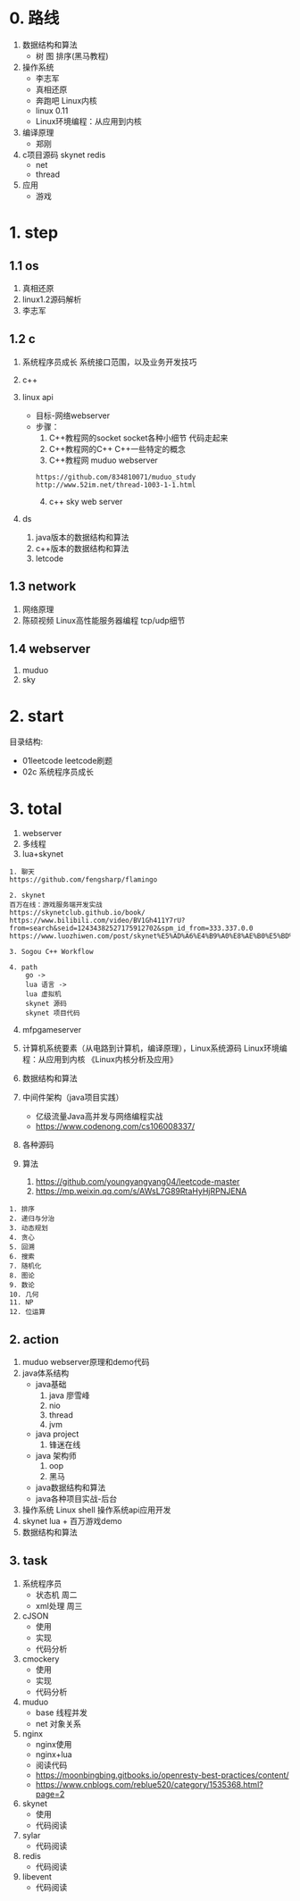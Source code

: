 # 0. 路线
1. 数据结构和算法
    - 树 图 排序(黑马教程)
2. 操作系统
    - 李志军
    - 真相还原
    - 奔跑吧 Linux内核
    - linux 0.11
    - Linux环境编程：从应用到内核
3. 编译原理
    - 郑刚
4. c项目源码 skynet redis
    - net
    - thread
5. 应用
    - 游戏

# 1. step
## 1.1 os
1. 真相还原              
2. linux1.2源码解析
3. 李志军

## 1.2 c
1. 系统程序员成长 系统接口范围，以及业务开发技巧  
2. c++                                         
3. linux api                                  
    - 目标-网络webserver
    - 步骤：
        1. C++教程网的socket           socket各种小细节   代码走起来     
        2. C++教程网的C++              C++一些特定的概念                
        3. C++教程网 muduo             webserver                       
        ```
        https://github.com/834810071/muduo_study
        http://www.52im.net/thread-1003-1-1.html
        ```
        4. c++ sky                     web server    
                
4. ds
    1. java版本的数据结构和算法
    2. c++版本的数据结构和算法
    3. letcode
## 1.3 network
1. 网络原理
2. 陈硕视频  Linux高性能服务器编程      tcp/udp细节    
## 1.4 webserver
1. muduo 
2. sky

# 2. start
目录结构:
- 01leetcode leetcode刷题
- 02c 系统程序员成长

# 3. total
1. webserver
2. 多线程
3. lua+skynet
```
1. 聊天
https://github.com/fengsharp/flamingo

2. skynet
百万在线：游戏服务端开发实战
https://skynetclub.github.io/book/
https://www.bilibili.com/video/BV1Gh411Y7rU?from=search&seid=12434382527175912702&spm_id_from=333.337.0.0
https://www.luozhiwen.com/post/skynet%E5%AD%A6%E4%B9%A0%E8%AE%B0%E5%BD%95/%E5%85%B3%E4%BA%8ESkynet.html

3. Sogou C++ Workflow

4. path
    go ->
    lua 语言 -> 
    lua 虚拟机
    skynet 源码
    skynet 项目代码

```
4. mfpgameserver
5. 计算机系统要素（从电路到计算机，编译原理），Linux系统源码  Linux环境编程：从应用到内核 《Linux内核分析及应用》  
6. 数据结构和算法
7. 中间件架构（java项目实践）    
    - 亿级流量Java高并发与网络编程实战
    - https://www.codenong.com/cs106008337/
8. 各种源码

9. 算法
    1. https://github.com/youngyangyang04/leetcode-master
    2. https://mp.weixin.qq.com/s/AWsL7G89RtaHyHjRPNJENA
```
1. 排序
2. 递归与分治
3. 动态规划
4. 贪心
5. 回溯
6. 搜索
7. 随机化
8. 图论
9. 数论
10. 几何
11. NP
12. 位运算
```

## 2. action
1. muduo webserver原理和demo代码 
2. java体系结构                  
    - java基础
        1. java 廖雪峰      
        2. nio 
        3. thread 
        4. jvm 
    - java project
        1. 锋迷在线          
    - java 架构师
        1. oop
        2. 黑马
    - java数据结构和算法
    - java各种项目实战-后台
3. 操作系统 Linux shell 操作系统api应用开发
4. skynet lua + 百万游戏demo
5. 数据结构和算法


## 3. task
1. 系统程序员 
    - 状态机     周二
    - xml处理    周三
2. cJSON
    - 使用
    - 实现
    - 代码分析
3. cmockery
    - 使用
    - 实现
    - 代码分析
4. muduo
    - base 线程并发
    - net  对象关系
5. nginx   
    - nginx使用 
    - nginx+lua
    - 阅读代码 
    - https://moonbingbing.gitbooks.io/openresty-best-practices/content/
    - https://www.cnblogs.com/reblue520/category/1535368.html?page=2
6. skynet
    - 使用
    - 代码阅读
7. sylar
    - 代码阅读
8. redis
    - 代码阅读
9. libevent
    - 代码阅读





